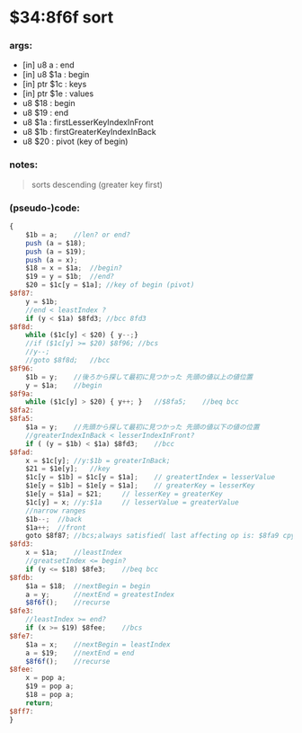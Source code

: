 ﻿
# $34:8f6f sort



### args:
+ [in] u8 a : end
+ [in] u8 $1a : begin
+ [in] ptr $1c : keys
+ [in] ptr $1e : values
+	u8 $18 : begin
+	u8 $19 : end
+	u8 $1a : firstLesserKeyIndexInFront
+	u8 $1b : firstGreaterKeyIndexInBack
+	u8 $20 : pivot (key of begin)

### notes:
>sorts descending (greater key first)

### (pseudo-)code:
```js
{
	$1b = a;	//len? or end?
	push (a = $18);
	push (a = $19);
	push (a = x);
	$18 = x = $1a;	//begin?
	$19 = y = $1b;	//end?
	$20 = $1c[y = $1a];	//key of begin (pivot)
$8f87:
	y = $1b;
	//end < leastIndex ?	
	if (y < $1a) $8fd3;	//bcc 8fd3
$8f8d:
	while ($1c[y] < $20) { y--;}
	//if ($1c[y] >= $20) $8f96;	//bcs
	//y--;
	//goto $8f8d;	//bcc
$8f96:
	$1b = y;	//後ろから探して最初に見つかった 先頭の値以上の値位置
	y = $1a;	//begin
$8f9a:
	while ($1c[y] > $20) { y++; }	//$8fa5;	//beq bcc
$8fa2:
$8fa5:
	$1a = y;	//先頭から探して最初に見つかった 先頭の値以下の値の位置
	//greaterIndexInBack < lesserIndexInFront?
	if ( (y = $1b) < $1a) $8fd3;	//bcc
$8fad:
	x = $1c[y];	//y:$1b = greaterInBack;
	$21 = $1e[y];	//key
	$1c[y = $1b] = $1c[y = $1a];	// greatertIndex = lesserValue
	$1e[y = $1b] = $1e[y = $1a];	// greaterKey = lesserKey
	$1e[y = $1a] = $21;		// lesserKey = greaterKey
	$1c[y] = x;	//y:$1a		// lesserValue = greaterValue
	//narrow ranges
	$1b--;	//back
	$1a++;	//front
	goto $8f87;	//bcs;always satisfied( last affecting op is: $8fa9 cpy $1a)
$8fd3:
	x = $1a;	//leastIndex
	//greatsetIndex <= begin?
	if (y <= $18) $8fe3;	//beq bcc
$8fdb:
	$1a = $18;	//nextBegin = begin
	a = y;		//nextEnd = greatestIndex
	$8f6f();	//recurse
$8fe3:
	//leastIndex >= end?
	if (x >= $19) $8fee;	//bcs
$8fe7:
	$1a = x;	//nextBegin = leastIndex
	a = $19;	//nextEnd = end
	$8f6f();	//recurse
$8fee:
	x = pop a;
	$19 = pop a;
	$18 = pop a;
	return;
$8ff7:
}
```



